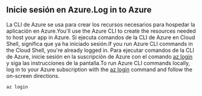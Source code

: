 ## <a name="log-in-to-azure"></a><span data-ttu-id="618c2-101">Inicie sesión en Azure.</span><span class="sxs-lookup"><span data-stu-id="618c2-101">Log in to Azure</span></span>

<span data-ttu-id="618c2-102">La CLI de Azure se usa para crear los recursos necesarios para hospedar la aplicación en Azure.</span><span class="sxs-lookup"><span data-stu-id="618c2-102">You'll use the Azure CLI to create the resources needed to host your app in Azure.</span></span> <span data-ttu-id="618c2-103">Si ejecuta comandos de la CLI de Azure en Cloud Shell, significa que ya ha iniciado sesión.</span><span class="sxs-lookup"><span data-stu-id="618c2-103">If you run Azure CLI commands in the Cloud Shell, you're already logged in.</span></span> <span data-ttu-id="618c2-104">Para ejecutar comandos de la CLI de Azure, inicie sesión en la suscripción de Azure con el comando [az login](/cli/azure/#login) y siga las instrucciones de la pantalla.</span><span class="sxs-lookup"><span data-stu-id="618c2-104">To run Azure CLI commands locally, log in to your Azure subscription with the [az login](/cli/azure/#login) command and follow the on-screen directions.</span></span>

```azurecli
az login
```
